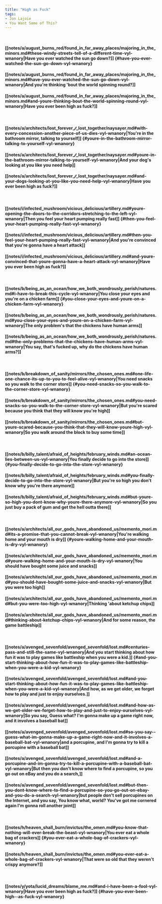 ```yaml
---
title: "High as Fuck"
tags:
- Jon Lajoie
- You Want Some of This?
---
```

&nbsp;
#### [[notes/a/august_burns_red/found_in_far_away_places/majoring_in_the_minors.md#these-windy-streets-tell-of-a-different-time-vyl-wnanory|Have you ever watched the sun go down?]] {#have-you-ever-watched-the-sun-go-down-vyl-wnanory}
#### [[notes/a/august_burns_red/found_in_far_away_places/majoring_in_the_minors.md#have-you-ever-watched-the-sun-go-down-vyl-wnanory|And you're thinking 'bout the world spinning round?]]
#### [[notes/a/august_burns_red/found_in_far_away_places/majoring_in_the_minors.md#and-youre-thinking-bout-the-world-spinning-round-vyl-wnanory|Have you ever been high as fuck?]]
&nbsp;
#### [[notes/a/architects/lost_forever_∕∕_lost_together/naysayer.md#with-every-concession-another-piece-of-us-dies-vyl-wnanory|You're in the bathroom mirror, talking to yourself]] {#youre-in-the-bathroom-mirror-talking-to-yourself-vyl-wnanory}
#### [[notes/a/architects/lost_forever_∕∕_lost_together/naysayer.md#youre-in-the-bathroom-mirror-talking-to-yourself-vyl-wnanory|And your dog's looking at you like you need help]]
#### [[notes/a/architects/lost_forever_∕∕_lost_together/naysayer.md#and-your-dogs-looking-at-you-like-you-need-help-vyl-wnanory|Have you ever been high as fuck?]]
&nbsp;
#### [[notes/i/infected_mushroom/vicious_delicious/artillery.md#youre-opening-the-doors-to-the-corridors-stretching-to-the-left-vyl-wnanory|Then you feel your heart pumping really fast]] {#then-you-feel-your-heart-pumping-really-fast-vyl-wnanory}
#### [[notes/i/infected_mushroom/vicious_delicious/artillery.md#then-you-feel-your-heart-pumping-really-fast-vyl-wnanory|And you're convinced that you're gonna have a heart attack]]
#### [[notes/i/infected_mushroom/vicious_delicious/artillery.md#and-youre-convinced-that-youre-gonna-have-a-heart-attack-vyl-wnanory|Have you ever been high as fuck?]]
&nbsp;
#### [[notes/b/being_as_an_ocean/how_we_both_wondrously_perish/natures.md#i-have-to-break-this-cycle-vyl-wnanory|You close your eyes and you're on a chicken farm]] {#you-close-your-eyes-and-youre-on-a-chicken-farm-vyl-wnanory}
#### [[notes/b/being_as_an_ocean/how_we_both_wondrously_perish/natures.md#you-close-your-eyes-and-youre-on-a-chicken-farm-vyl-wnanory|The only problem's that the chickens have human arms]]
#### [[notes/b/being_as_an_ocean/how_we_both_wondrously_perish/natures.md#the-only-problems-that-the-chickens-have-human-arms-vyl-wnanory|You say,  that's fucked up, why do the chickens have human arms?]]
&nbsp;
#### [[notes/b/breakdown_of_sanity/mirrors/the_chosen_ones.md#one-life-one-chance-its-up-to-you-to-feel-alive-vyl-wnanory|You need snacks so you walk to the corner store]] {#you-need-snacks-so-you-walk-to-the-corner-store-vyl-wnanory}
#### [[notes/b/breakdown_of_sanity/mirrors/the_chosen_ones.md#you-need-snacks-so-you-walk-to-the-corner-store-vyl-wnanory|But you're scared because you think that they will know you're high]]
#### [[notes/b/breakdown_of_sanity/mirrors/the_chosen_ones.md#but-youre-scared-because-you-think-that-they-will-know-youre-high-vyl-wnanory|So you walk around the block to buy some time]]
&nbsp;
#### [[notes/b/billy_talent/afraid_of_heights/february_winds.md#an-ocean-lies-between-us-vyl-wnanory|You finally decide to go into the store]] {#you-finally-decide-to-go-into-the-store-vyl-wnanory}
#### [[notes/b/billy_talent/afraid_of_heights/february_winds.md#you-finally-decide-to-go-into-the-store-vyl-wnanory|But you're so high you don't know why you're there anymore]]
#### [[notes/b/billy_talent/afraid_of_heights/february_winds.md#but-youre-so-high-you-dont-know-why-youre-there-anymore-vyl-wnanory|So you just buy a pack of gum and get the hell outta there]]
&nbsp;
#### [[notes/a/architects/all_our_gods_have_abandoned_us/memento_mori.md#its-a-promise-that-you-cannot-break-vyl-wnanory|You're walking home and your mouth is dry]] {#youre-walking-home-and-your-mouth-is-dry-vyl-wnanory}
#### [[notes/a/architects/all_our_gods_have_abandoned_us/memento_mori.md#youre-walking-home-and-your-mouth-is-dry-vyl-wnanory|You should have bought some juice and snacks]]
#### [[notes/a/architects/all_our_gods_have_abandoned_us/memento_mori.md#you-should-have-bought-some-juice-and-snacks-vyl-wnanory|But you were too high]]
#### [[notes/a/architects/all_our_gods_have_abandoned_us/memento_mori.md#but-you-were-too-high-vyl-wnanory|Thinking 'about ketchup chips]]
#### [[notes/a/architects/all_our_gods_have_abandoned_us/memento_mori.md#thinking-about-ketchup-chips-vyl-wnanory|And for some reason, the game battleship]]
&nbsp;
#### [[notes/a/avenged_sevenfold/avenged_sevenfold/lost.md#centuries-pass-and-still-the-same-vyl-wnanory|And you start thinking about how fun it was to play games like battleship when you were a kid.]] {#and-you-start-thinking-about-how-fun-it-was-to-play-games-like-battleship-when-you-were-a-kid-vyl-wnanory}
#### [[notes/a/avenged_sevenfold/avenged_sevenfold/lost.md#and-you-start-thinking-about-how-fun-it-was-to-play-games-like-battleship-when-you-were-a-kid-vyl-wnanory|And how, as we get older, we forget how to play and just to enjoy ourselves.]]
#### [[notes/a/avenged_sevenfold/avenged_sevenfold/lost.md#and-how-as-we-get-older-we-forget-how-to-play-and-just-to-enjoy-ourselves-vyl-wnanory|So you say,  Guess what? I'm gonna make up a game right now, and it involves a baseball bat]]
#### [[notes/a/avenged_sevenfold/avenged_sevenfold/lost.md#so-you-say--guess-what-im-gonna-make-up-a-game-right-now-and-it-involves-a-baseball-bat-vyl-wnanory|and a porcupine, and I'm gonna try to kill a porcupine with a baseball bat]]
#### [[notes/a/avenged_sevenfold/avenged_sevenfold/lost.md#and-a-porcupine-and-im-gonna-try-to-kill-a-porcupine-with-a-baseball-bat-vyl-wnanory|But then you don't know where to find a porcupine, so you go out on eBay and you do a search,]]
#### [[notes/a/avenged_sevenfold/avenged_sevenfold/lost.md#but-then-you-dont-know-where-to-find-a-porcupine-so-you-go-out-on-ebay-and-you-do-a-search-vyl-wnanory|but people don't sell porcupines on the Internet, and you say,  You know what, world? You've got me cornered again  I'm gonna roll another joint]]
&nbsp;
#### [[notes/h/heaven_shall_burn/invictus/the_omen.md#you-know-that-nothing-will-ever-break-the-beast-vyl-wnanory|You ever eat a whole bag of crackers]] {#you-ever-eat-a-whole-bag-of-crackers-vyl-wnanory}
#### [[notes/h/heaven_shall_burn/invictus/the_omen.md#you-ever-eat-a-whole-bag-of-crackers-vyl-wnanory|That were so old that they weren't crispy anymore?]]
&nbsp;
#### [[notes/y/yota/lucid_dreams/blame_me.md#and-i-have-been-a-fool-vyl-wnanory|Have you ever been high  as fuck?]] {#have-you-ever-been-high--as-fuck-vyl-wnanory}
